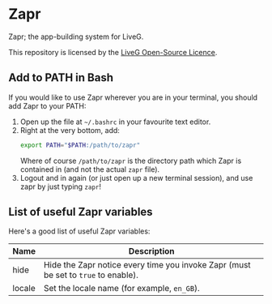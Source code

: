 # Zapr
Zapr; the app-building system for LiveG.

This repository is licensed by the [LiveG Open-Source Licence](https://github.com/LiveG-Development/Zapr/blob/master/LICENCE.md).

## Add to PATH in Bash
If you would like to use Zapr wherever you are in your terminal, you should add Zapr to your PATH:

1. Open up the file at `~/.bashrc` in your favourite text editor.
2. Right at the very bottom, add:
    ```bash
    export PATH="$PATH:/path/to/zapr"
    ```
    Where of course `/path/to/zapr` is the directory path which Zapr is contained in (and not the actual `zapr` file).
3. Logout and in again (or just open up a new terminal session), and use zapr by just typing `zapr`!

## List of useful Zapr variables
Here's a good list of useful Zapr variables:

| Name      | Description                                                                        |
|-----------|------------------------------------------------------------------------------------|
| hide      | Hide the Zapr notice every time you invoke Zapr (must be set to `true` to enable). |
| locale    | Set the locale name (for example, `en_GB`).                                        |
